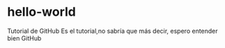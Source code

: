 # hello-world
Tutorial de GitHub
Es el tutorial,no sabría que más decir, espero entender bien GitHub
